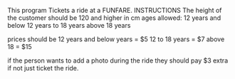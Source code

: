 This program Tickets a ride at a FUNFARE.
INSTRUCTIONS
The height of the customer should be 120 and higher in cm
ages allowed:
12 years and below
12 years to 18 years
above 18 years

prices should be
12 years and below years = $5
12 to 18 years = $7
above 18 = $15

if the person wants to add a photo during the ride they should pay $3 extra if not just ticket the ride.
